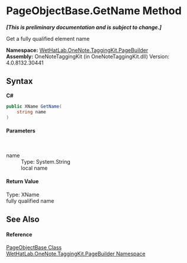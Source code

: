 # PageObjectBase.GetName Method 
 _**\[This is preliminary documentation and is subject to change.\]**_

Get a fully qualified element name

**Namespace:**&nbsp;<a href="56352230-71f2-f4b7-63a8-983965663af5">WetHatLab.OneNote.TaggingKit.PageBuilder</a><br />**Assembly:**&nbsp;OneNoteTaggingKit (in OneNoteTaggingKit.dll) Version: 4.0.8132.30441

## Syntax

**C#**<br />
``` C#
public XName GetName(
	string name
)
```


#### Parameters
&nbsp;<dl><dt>name</dt><dd>Type: System.String<br />local name</dd></dl>

#### Return Value
Type: XName<br />fully qualified name

## See Also


#### Reference
<a href="10522ffc-023c-fe2b-d07f-22ef617cb6f6">PageObjectBase Class</a><br /><a href="56352230-71f2-f4b7-63a8-983965663af5">WetHatLab.OneNote.TaggingKit.PageBuilder Namespace</a><br />
